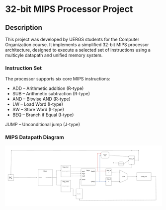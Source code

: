 # 32-bit MIPS Processor Project
## Description
This project was developed by UERGS students for the Computer Organization course. It implements a simplified 32-bit MIPS processor architecture, designed to execute a selected set of instructions using a multicyle datapath and unified memory system.
### Instruction Set
The processor supports six core MIPS instructions:
- ADD – Arithmetic addition (R-type)
- SUB – Arithmetic subtraction (R-type)
- AND – Bitwise AND (R-type)
- LW – Load Word (I-type)
- SW – Store Word (I-type)
- BEQ – Branch if Equal (I-type)

JUMP – Unconditional jump (J-type)
### MIPS Datapath Diagram
![Parte Operativa do Trabalho de ORG](datapathDiagram.png)
